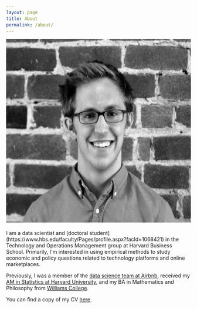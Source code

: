 ```yaml
---
layout: page
title: About
permalink: /about/
---
```


<center> 
<img src="/files/jeff_updated_face.png"  width="602" height="500">
</center> 

<br>
I am a data scientist and [doctoral student](https://www.hbs.edu/faculty/Pages/profile.aspx?facId=1068421) in the Technology and Operations Management group at Harvard Business School. Primarily, I'm interested in using empirical methods to study economic and policy questions related to technology platforms and online marketplaces. 

Previously, I was a member of the [data science team at Airbnb](https://medium.com/airbnb-engineering/at-airbnb-data-science-belongs-everywhere-917250c6beba), received my [AM in Statistics at Harvard University](https://statistics.fas.harvard.edu/alumni), and my BA in Mathematics and Philosophy from [Williams College](https://www.williams.edu/).

You can find a copy of my CV [here](/files/Jeffrey_Fossett_CV.pdf).
